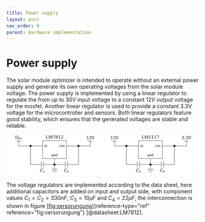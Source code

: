 ```yaml
---
title: Power supply
layout: post
nav_order: 9
parent: Hardware implementation
---
```


# Power supply

The solar module optimizer is intended to operate without an external
power supply and generate its own operating voltages from the solar
module voltage. The power supply is implemented by using a linear
regulator to regulate the from up to $30V$ input voltage to a constant
$12V$ output voltage for the mosfet. Another linear regulator is used to
provide a constant $3.3V$ voltage for the microcontroller and sensors.
Both linear regulators feature good stability, which ensures that the
generated voltages are stable and reliable.

![image](../assets/image/spannungsversorgung.svg)

The voltage regulators are implemented according to the data sheet, here
additional capacitors are added on input and output side, with component
values $C_{1}=C_{2}=330nF$, $C_{3}=10\mu F$ and $C_{4}=22\mu F$, the
interconnection is shown in figure
[\[fig:versorungung\]](#fig:versorungung){reference-type="ref"
reference="fig:versorungung"} [@datasheet:LM7812].